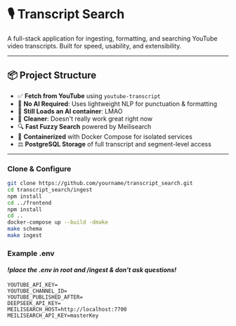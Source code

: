 # 🎙️ Transcript Search

A full-stack application for ingesting, formatting, and searching YouTube video transcripts. Built for speed, usability, and extensibility.

---

## 📦 Project Structure

- ✅ **Fetch from YouTube** using `youtube-transcript`
- 🧐 **No AI Required**: Uses lightweight NLP for punctuation & formatting
- 🤖 **Still Loads an AI container**: LMAO
- 🧹 **Cleaner**: Doesn't really work great right now
- 🔍 **Fast Fuzzy Search** powered by Meilisearch
- 🚧 **Containerized** with Docker Compose for isolated services
- ⚖️ **PostgreSQL Storage** of full transcript and segment-level access

---

### Clone & Configure

```bash
git clone https://github.com/yourname/transcript_search.git
cd transcript_search/ingest
npm install
cd ../frontend
npm install
cd ..
docker-compose up --build -dmake
make schema
make ingest
```

### Example .env

#### _!place the .env in root and /ingest & don't ask questions!_

```dotenv
YOUTUBE_API_KEY=
YOUTUBE_CHANNEL_ID=
YOUTUBE_PUBLISHED_AFTER=
DEEPSEEK_API_KEY=
MEILISEARCH_HOST=http://localhost:7700
MEILISEARCH_API_KEY=masterKey
```
